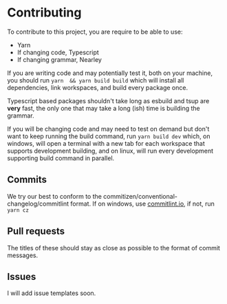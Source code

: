 # Contributing

To contribute to this project, you are require to be able to use:
 - Yarn
 - If changing code, Typescript
 - If changing grammar, Nearley

If you are writing code and may potentially test it, both on your machine, you should run `yarn 
&& yarn build build` which will install all dependencies, link workspaces, and build every 
package once.

Typescript based packages shouldn't take long as esbuild and tsup are **very** fast, the only 
one that may take a long (ish) time is building the grammar.

If you will be changing code and may need to test on demand but don't want to keep running the 
build command, run `yarn build dev` which, on windows, will open a terminal with a new tab for 
each workspace that supports development building, and on linux, will run every development 
supporting build command in parallel.

## Commits

We try our best to conform to the commitizen/conventional-changelog/commitlint format. If on 
windows, use [commitlint.io](https://commitlint.io), if not, run `yarn cz`

## Pull requests

The titles of these should stay as close as possible to the format of commit messages.

## Issues

I will add issue templates soon.
